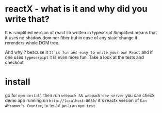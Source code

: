 # reactX - what is it and why did you write that?
It is simplified version of react lib written in typescript Simplified means that it uses no shadow dom nor fiber but in case of any state change it rerenders whole DOM tree.

And why ? beacuse it `It is fun and easy to write your own React` and if one uses `typescrpipt` it is even more fun.
Take a look at the tests and checkout 

# install
go for `npm install` then run `webpack && webpack-dev-server` you can check demo app running on `http://localhost:8080/` it's reactx version of `Dan Abramov's Counter`, to test it just run `npm test`
